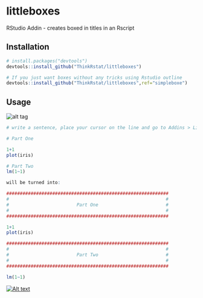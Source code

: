 # littleboxes
RStudio Addin - creates boxed in titles in an Rscript

## Installation

```R
# install.packages("devtools")
devtools::install_github("ThinkRstat/littleboxes")

# If you just want boxes without any tricks using Rstudio outline 
devtools::install_github("ThinkRstat/littleboxes",ref="simpleboxe")

```
## Usage

![alt tag](https://raw.githubusercontent.com/ThinkRstat/littleboxes/master/demo.gif)



```R
# write a sentence, place your cursor on the line and go to Addins > Little Boxes

# Part One

1+1
plot(iris)

# Part Two
lm(1~1)

will be turned into:

############################################################
#                                                          #
#                         Part One                         #
#                                                          #
############################################################

1+1
plot(iris)

############################################################
#                                                          #
#                         Part Two                         #
#                                                          #
############################################################

lm(1~1)

```
[![Alt text](http://img.youtube.com/vi/yZnx-VbQ2bk/0.jpg)](https://www.youtube.com/watch?v=yZnx-VbQ2bk)
